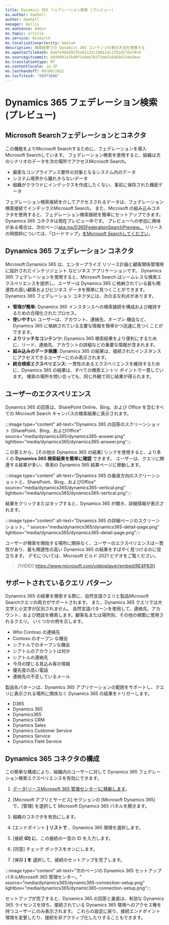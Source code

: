 ```yaml
---
title: Dynamics 365 フェデレーション検索 (プレビュー)
ms.author: dawholl
author: dawholl
manager: kellis
ms.audience: Admin
ms.topic: article
ms.service: mssearch
ms.localizationpriority: medium
description: 検索結果での Dynamics 365 コンテンツの表示方法を管理する
ms.openlocfilehash: 8a87e4026937ba01132c10815dc2f91d27da79c9
ms.sourcegitcommit: bb99601a7bd0f16dde7b271de516465d134e5bac
ms.translationtype: MT
ms.contentlocale: ja-JP
ms.lasthandoff: 09/08/2021
ms.locfileid: "58973686"
---
```

# <a name="dynamics-365-federation-search-preview"></a>Dynamics 365 フェデレーション検索 (プレビュー)

## <a name="microsoft-search-federation-and-connectors"></a>Microsoft Searchフェデレーションとコネクタ

この機能をよりMicrosoft Searchするために、フェデレーションを導入Microsoft Searchしています。 フェデレーション検索を使用すると、組織は次のシナリオのデータを次の場所でアクセスMicrosoft Search。

* 厳密なコンプライアンス要件の対象となるシステム内のデータ
* システム境界から離れきらないデータ
* 組織がクラウドにインデックスを作成したくない、事前に保存された機密データ

フェデレーション検索接続を介してアクセスされるデータは、フェデレーション検索接続でインデックスMicrosoft Search。 また、Microsoft の組み込みコネクタを使用すると、フェデレーション検索接続を簡単にセットアップできます。 Dynamics 365 コネクタは現在プレビュー中です。 プレビューへの参加に興味がある場合は、次のページ[aka.ms/D365FederationSearchPreview。](https://aka.ms/D365FederationSearchPreview) リリースの時間枠については、「ロードマップ」[をMicrosoft Searchしてください](https://www.microsoft.com/microsoft-365/roadmap?filters=Microsoft%20Search)。

## <a name="dynamics-365-federation-connector"></a>Dynamics 365 フェデレーション コネクタ

Microsoft Dynamics 365 は、エンタープライズ リソース計画と顧客関係管理用に設計されたインテリジェント なビジネス アプリケーションです。 Dynamics 365 フェデレーションを使用すると、Microsoft Search はシームレスな検索エクスペリエンスを提供し、ユーザーは Dynamics 365 に格納されている最も関連性の高い顧客およびビジネス データを簡単に見つくことができます。 Dynamics 365 フェデレーション コネクタには、次の主な利点があります。

* **管理が簡単:** Dynamics 365 インスタンスへの検索接続を構成および維持するための合理化されたプロセス。
* **使いやすい:** ユーザーは、アカウント、連絡先、オープン 機会など、Dynamics 365 に格納されている主要な情報を簡単かつ迅速に見つくことができます。
* **よりリッチなコンテンツ:** Dynamics 365 検索結果をより便利にするために、リード、連絡先、アカウントの詳細などの重要な情報が含まれます。
* **組み込みのデータ保護:** Dynamics 365 の結果は、接続されたインスタンスにアクセスできるユーザーにのみ表示されます。
* **統合検索エクスペリエンス:** 一貫性のあるエクスペリエンスを維持するために、Dynamics 365 の結果は、すべての検索エントリ ポイントで一貫しています。 検索の場所を問い合っても、同じ外観で同じ結果が得られます。

## <a name="what-users-experience"></a>ユーザーのエクスぺリエンス

Dynamics 365 の回答は、SharePoint Online、Bing、および Office を含むすべての Microsoft Search キャンバスの検索結果に表示されます。

:::image type="content" alt-text="Dynamics 365 の回答のスクリーンショット (SharePoint、Bing、およびOffice" source="media/dynamics365/dynamics365-answer.png" lightbox="media/dynamics365/dynamics365-answer.png":::

この答えから、[その他の Dynamics 365 の結果] リンクを使用すると、より多くの **Dynamics 365 検索結果を簡単に確認** できます。 ユーザーは、クエリに関連する結果が多い、専用の Dynamics 365 結果ページに移動します。

:::image type="content" alt-text="Dynamics 365 の垂直方向のスクリーンショットと、SharePoint、Bing、およびOffice" source="media/dynamics365/dynamics365-vertical.png" lightbox="media/dynamics365/dynamics365-vertical.png":::

結果をクリックまたはタップすると、Dynamics 365 が開き、詳細情報が表示されます。

:::image type="content" alt-text="Dynamics 365 の詳細ページのスクリーンショット。" source="media/dynamics365/dynamics365-detail-page.png" lightbox="media/dynamics365/dynamics365-detail-page.png":::

ユーザーが検索を開始する場所に関係なく、ユーザーのエクスペリエンスは一貫性があり、最も関連性の高い Dynamics 365 の結果をすばやく見つけるのに役立ちます。 デモについては、Microsoft ビルド 2021 ビデオをご覧ください。

> [!VIDEO https://www.microsoft.com/videoplayer/embed/RE4P83t]

## <a name="supported-query-patterns"></a>サポートされているクエリ パターン

Dynamics 365 の結果を検索する際に、自然言語クエリと製品Microsoft Searchクエリの両方がサポートされます。 また、Dynamics 365 クエリでは大文字と小文字が区別されません。 自然言語パターンを使用して、連絡先、アカウント、および商談を検索します。顧客名または場所別、その他の頻繁に使用されるクエリ。 いくつかの例を示します。

* Who Contoso の連絡先
* Contoso のオープン な機会
* シアトルでのオープンな機会
* シアトルのアカウントは何か
* シアトルの連絡先
* 今月の閉じる見込み客の情報
* 優先度の高い電話
* 連絡先の不足しているメール

製品名パターンは、Dynamics 365 アプリケーションの範囲をサポートし、クエリに表示される場所に関係なく Dynamics 365 の結果をトリガーします。

* D365
* Dynamics 365
* Dynamics365
* Dynamics CRM
* Dynamics Sales
* Dynamics Customer Service
* Dynamics Service
* Dynamics Field Service

## <a name="configure-the-dynamics-365-connector"></a>Dynamics 365 コネクタの構成

この簡単な構成により、組織内のユーザーに対して Dynamics 365 フェデレーション検索エクスペリエンスを有効にできます。

1. [データ[ソースMicrosoft 365 管理センター]](https://admin.microsoft.com)[に移動します](https://admin.microsoft.com/Adminportal/Home#/MicrosoftSearch/connectors)。

2. [Microsoft アプリとサービス] セクションの [Microsoft Dynamics 365] で、[管理] を選択して Microsoft Dynamics 365 パネルを開きます。 

3. 組織のコネクタを有効にします。

4. [エンドポイント **] リストで** 、Dynamics 365 環境を選択します。

5. [接続 **ID] に**、この接続の一意の ID を入力します。

6. [同意] チェック ボックスをオンにします。

7. [保存 **] を** 選択して、接続のセットアップを完了します。

:::image type="content" alt-text="次のページの Dynamics 365 セットアップ パネルMicrosoft 365 管理センター。" source="media/dynamics365/dynamic365-connection-setup.png" lightbox="media/dynamics365/dynamic365-connection-setup.png":::

セットアップが完了すると、Dynamics 365 の回答と垂直は、有効な Dynamics 365 ライセンスを持ち、接続されている Dynamics 365 環境へのアクセス権を持つユーザーにのみ表示されます。 これらの設定に戻り、接続エンドポイント環境を変更したり、接続を非アクティブ化したりすることもできます。
